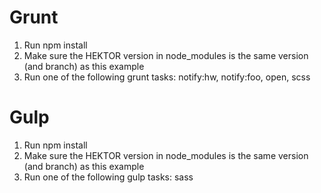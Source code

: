 # Grunt
1. Run npm install
2. Make sure the HEKTOR version in node_modules is the same version (and branch) as this example
3. Run one of the following grunt tasks: notify:hw, notify:foo, open, scss

# Gulp
1. Run npm install
2. Make sure the HEKTOR version in node_modules is the same version (and branch) as this example
3. Run one of the following gulp tasks: sass